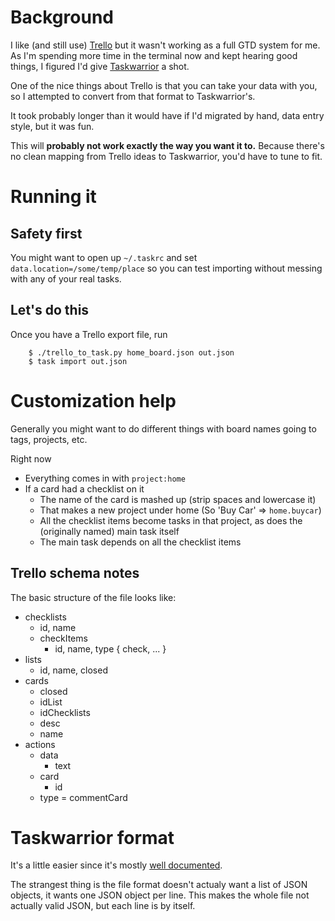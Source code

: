 # Background

I like (and still use) [Trello](http://trello.com) but it wasn't working as a
full GTD system for me. As I'm spending more time in the terminal now and kept
hearing good things, I figured I'd give [Taskwarrior](http://taskwarrior.org/) a shot.

One of the nice things about Trello is that you can take your data with you, so
I attempted to convert from that format to Taskwarrior's.

It took probably longer than it would have if I'd migrated by hand, data entry
style, but it was fun.

This will **probably not work exactly the way you want it to.** Because there's
no clean mapping from Trello ideas to Taskwarrior, you'd have to tune to fit.

# Running it

## Safety first 

You might want to open up `~/.taskrc` and  set
`data.location=/some/temp/place` so you can test importing without messing with
any of your real tasks.

## Let's do this

Once you have a Trello export file, run

        $ ./trello_to_task.py home_board.json out.json
        $ task import out.json

# Customization help

Generally you might want to do different things with board names going to tags,
projects, etc.

Right now

* Everything comes in with `project:home`
* If a card had a checklist on it
    * The name of the card is mashed up (strip spaces and lowercase it)
    * That makes a new project under home (So 'Buy Car' => `home.buycar`)
    * All the checklist items become tasks in that project, as does the
      (originally named) main task itself
    * The main task depends on all the checklist items

## Trello schema notes

The basic structure of the file looks like:

* checklists
    * id, name
    * checkItems
        * id, name, type { check, ... }
* lists
    * id, name, closed
* cards
    * closed
    * idList
    * idChecklists
    * desc
    * name
* actions
    * data
        * text
    * card
        * id
    * type = commentCard

# Taskwarrior format

It's a little easier since it's mostly [well documented](http://taskwarrior.org/projects/taskwarrior/wiki/Json_format).

The strangest thing is the file format doesn't actualy want a list of JSON
objects, it wants one JSON object per line. This makes the whole file not
actually valid JSON, but each line is by itself.

